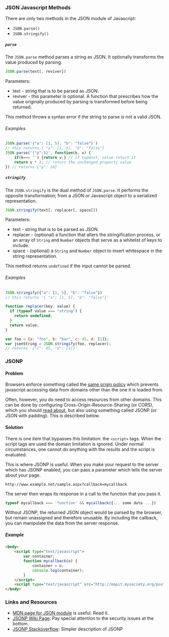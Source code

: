 <!-- >>> Jack and Francesco -->


<!-- >>> Elias and Ellie -->


### JSON Javascript Methods
There are only two methods in the JSON module of Javascript:

* `JSON.parse()`
* `JSON.stringify()`

##### `parse`
The `JSON.parse` method parses a string as JSON. It optionally transforms the value produced by parsing.

```javascript
JSON.parse(text[, reviver])
```
Parameters:
* text - string that is to be parsed as JSON.
* reviver - this parameter is optional. A function that prescribes how the value originally produced by parsing is transformed before being returned.

This method throws a syntax error if the string to parse is not a valid JSON.

###### Examples

```javascript
JSON.parse('{"a": [1, 5], "b": "false"}')
// this returns { "a": [1, 5], "b": "false"}
JSON.parse('{"p":5}', function(k, v) {
    if(k=== '') {return v;} // if topmost, value return it
    return v * 2; // return the unchanged property value
}) // returns {"p": 10}
```


##### `stringify`
The `JSON.stringify` is the dual method of `JSON.parse`. It performs the opposite transformation; from a JSON or Javascript object to a serialized representation.

```javascript
JSON.stringify(text[, replacer[, space]])
```
Parameters:
* text - string that is to be parsed as JSON.
* replacer - (optional) a function that alters the stringification process, or an array of `String` and `Number` objects that serve as a whitelist of keys to include.
* space - (optional) a `String` and `Number` object to insert whitespace in the string representation.

This method returns `undefined` if the input cannot be parsed.

###### Examples

```javascript
JSON.stringify({"a": [1, 5], "b": "false"})
// this returns '{ "a": [1, 5], "b": "false"}'

function replacer(key, value) {
  if (typeof value === "string") {
    return undefined;
  }
  return value;
}

var foo = {a: "foo", b: "bar", c: 45, d: [1]};
var jsonString = JSON.stringify(foo, replacer);
// returns '{"c": 45, "d": [1]}'
```

### JSONP
#### Problem
Browsers enforce something called the [same origin policy](https://en.wikipedia.org/wiki/Same-origin_policy) which prevents javascript accessing data from domains other than the one it is loaded from.

Often, however, you do need to access resources from other domains. This can be done by configuring Cross-Origin-Resource-Sharing (or CORS), which you should [read about](https://en.wikipedia.org/wiki/Cross-origin_resource_sharing), but also using something called JSONP (or JSON with padding). This is described below.

#### Solution

There is one item that bypasses this limitation: the `<script>` tags. When the script tags are used the domain limitation is ignored. Under normal circumstances, one cannot do anything with the results and the script is evaluated.

This is where JSONP is useful. When you make your request to the server which has JSONP enabled, you can pass a parameter which tells the server about your page.

```
http://www.example.net/sample.aspx?callback=mycallback
```

The server then wraps its response in a call to the function that you pass it.    

```javascript
typeof mycallback === 'function' && mycallback({... some data ...})
```

Without JSONP, the returned JSON object would be parsed by the browser, but remain unassigned and therefore unusable. By including the callback, you can manipulate the data from the server response.

##### Example
```html
<body>
    <script type="text/javascript">
        var container;
        function mycallback(o) {
            container = o;
            console.log(container);
        }
    </script>
    <script type="text/javascript" src="http://mapit.mysociety.org/postcode/SW1A1AA?callback=mycallback"></script>
</body>
```


### Links and Resources
* [MDN page for JSON module](https://developer.mozilla.org/en/docs/Web/JavaScript/Reference/Global_Objects/JSON) is useful. Read it.
* [JSONP Wiki Page](https://en.wikipedia.org/wiki/JSONP): Pay special attention to the security issues at the bottom.
* [JSONP Stackoverflow](http://stackoverflow.com/questions/2067472/what-is-jsonp-all-about): Simpler description of JSONP
